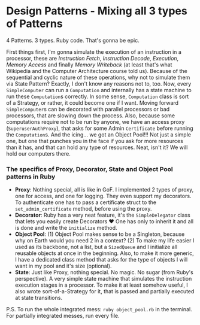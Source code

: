 # Design Patterns - Mixing all 3 types of Patterns

4 Patterns. 3 types. Ruby code. That's gonna be epic.

First things first, I'm gonna simulate the execution of an instruction in a processor, these are _Instruction Fetch_, _Instruction Decode_, _Execution_, _Memory Access_ and finally _Memory Writeback_ (at least that's what Wikipedia and the Computer Architecture course told us). Because of the sequential and cyclic nature of these operations, why not to simulate them via State Pattern? Exactly, I don't know any reasons not to, too. Now, every `SimpleComputer` can run a `Computation` and internally has a state machine to run these `Computation`s correctly. In some sense, `Computation` class is sort of a Strategy, or rather, it could become one if I want. Moving forward `SimpleComputer`s can be decorated with parallel processors or bad processors, that are slowing down the process. Also, because some computations require not to be run by anyone, we have an access proxy (`SuperuserAuthProxy`), that asks for some Admin `Certificate` before running the `Computation`s. And the icing... we got an Object Pool!!! Not just a simple one, but one that punches you in the face if you ask for more resources than it has, and that can hold any type of resources. Neat, isn't it? We will hold our computers there.

### The specifics of Proxy, Decorator, State and Object Pool patterns in Ruby

- __Proxy__: Nothing special, all is like in GoF. I implemented 2 types of proxy, one for access, and one for logging. They even support my decorators. To authenticate one has to pass a certificate struct to the `set_admin_certificate` method, before using the proxy.
- __Decorator__: Ruby has a very neat feature, it's the `SimpleDelegator` class that lets you easily create Decorators :heart: One has only to inherit it and all is done and write the `initialize` method.
- __Object Pool__: (1) Object Pool makes sense to be a Singleton, because why on Earth would you need 2 in a context? (2) To make my life easier I used as its backbone, not a list, but a `SizedQueue` and I initialize all reusable objects at once in the beginning. Also, to make it more generic, I have a dedicated class method that asks for the type of objects I will want in my pool and it's size (optional).
- __State__: Just like Proxy, nothing special. No magic. No sugar (from Ruby's perspective). A very simple state machine that simulates the instruction execution stages in a processor. To make it at least somehow useful, I also wrote sort-of-a-Strategy for it, that is passed and partially executed at state transitions.

P.S. To run the whole integrated mess: `ruby object_pool.rb` in the terminal. For partially integrated messes, run every file.
